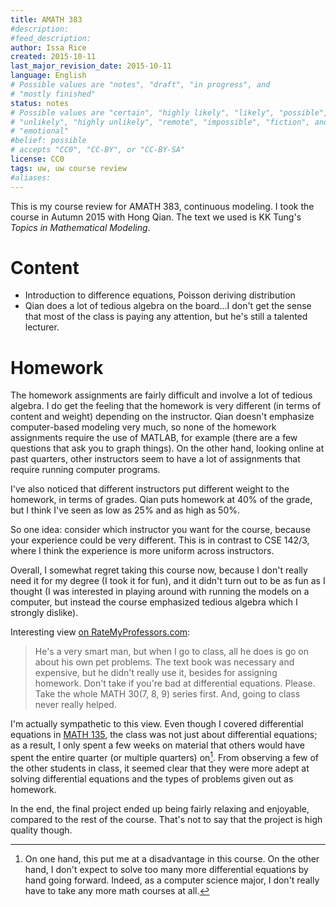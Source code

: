 ```yaml
---
title: AMATH 383
#description: 
#feed_description: 
author: Issa Rice
created: 2015-10-11
last_major_revision_date: 2015-10-11
language: English
# Possible values are "notes", "draft", "in progress", and
# "mostly finished"
status: notes
# Possible values are "certain", "highly likely", "likely", "possible",
# "unlikely", "highly unlikely", "remote", "impossible", "fiction", and
# "emotional"
#belief: possible
# accepts "CC0", "CC-BY", or "CC-BY-SA"
license: CC0
tags: uw, uw course review
#aliases: 
---
```


This is my course review for AMATH 383, continuous modeling.
I took the course in Autumn 2015 with Hong Qian.
The text we used is KK Tung's *Topics in Mathematical Modeling*.

# Content

- Introduction to difference equations, Poisson deriving distribution
- Qian does a lot of tedious algebra on the board...I don't get the sense that most of the class is paying any attention, but he's still a talented lecturer.

# Homework

The homework assignments are fairly difficult and involve a lot of tedious algebra.
I do get the feeling that the homework is very different (in terms of content and weight) depending on the instructor.
Qian doesn't emphasize computer-based modeling very much, so none of the homework assignments require the use of MATLAB, for example (there are a few questions that ask you to graph things).
On the other hand, looking online at past quarters, other instructors seem to have a lot of assignments that require running computer programs.

I've also noticed that different instructors put different weight to the homework, in terms of grades.
Qian puts homework at 40% of the grade, but I think I've seen as low as 25% and as high as 50%.

So one idea: consider which instructor you want for the course, because your experience could be very different.
This is in contrast to CSE 142/3, where I think the experience is more uniform across instructors.

Overall, I somewhat regret taking this course now, because I don't really need it for my degree (I took it for fun), and it didn't turn out to be as fun as I thought (I was interested in playing around with running the models on a computer, but instead the course emphasized tedious algebra which I strongly dislike).

Interesting view [on
RateMyProfessors.com](http://www.ratemyprofessors.com/ShowRatings.jsp?tid=1217536):

>  He's a very smart man, but when I go to class, all he does is go on
>  about his own pet problems. The text book was necessary and
>  expensive, but he didn't really use it, besides for assigning
>  homework. Don't take if you're bad at differential equations. Please.
>  Take the whole MATH 30(7, 8, 9) series first. And, going to class
>  never really helped.

I'm actually sympathetic to this view.  Even though I covered
differential equations in [MATH 135](), the class was not just about
differential equations; as a result, I only spent a few weeks on
material that others would have spent the entire quarter (or multiple
quarters) on[^diffeq].  From observing a few of the other students in
class, it seemed clear that they were more adept at solving differential
equations and the types of problems given out as homework.

In the end, the final project ended up being fairly relaxing and
enjoyable, compared to the rest of the course.  That's not to say that
the project is high quality though.

[^diffeq]: On one hand, this put me at a disadvantage in this course.
On the other hand, I don't expect to solve too many more differential
equations by hand going forward.  Indeed, as a computer science major, I
don't really have to take any more math courses at all.
